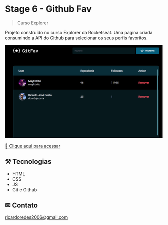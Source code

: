 # Stage 6 - Github Fav

>Curso Explorer


Projeto construído no curso Explorer da Rocketseat. Uma pagina criada consumindo a API do Github para selecionar os seus perfis favoritos.

![preview](./.github/preview.png)



[ 🔗 Clique aqui para acessar](https://ricardojcosta.github.io/GitFav/)


## ⚒ Tecnologias

  - HTML 
  - CSS 
  - JS 
  - Git e Github

## ✉ Contato

ricardoredes2006@gmail.com
